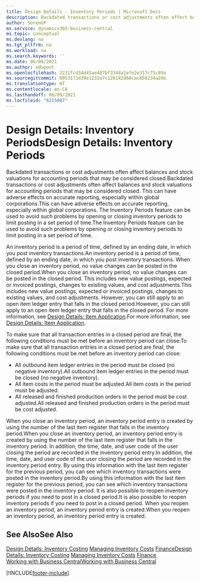 ```yaml
---
title: Design Details - Inventory Periods | Microsoft Docs
description: Backdated transactions or cost adjustments often affect balances and stock valuations for accounting periods that may be considered closed. This can have adverse effects on accurate reporting, especially within global corporations. The Inventory Periods feature can be used to avoid such problems by opening or closing inventory periods to limit posting in a set period of time.
author: SorenGP
ms.service: dynamics365-business-central
ms.topic: conceptual
ms.devlang: na
ms.tgt_pltfrm: na
ms.workload: na
ms.search.keywords: ''
ms.date: 06/08/2021
ms.author: edupont
ms.openlocfilehash: 2231fcd34d45ae487bf3344a1efe2e317c75c89a
ms.sourcegitcommit: 0953171d39e1232a7c126142d68cac858234a20e
ms.translationtype: HT
ms.contentlocale: en-CA
ms.lasthandoff: 06/09/2021
ms.locfileid: "6215087"
---
```

# <a name="design-details-inventory-periods"></a><span data-ttu-id="2d61a-105">Design Details: Inventory Periods</span><span class="sxs-lookup"><span data-stu-id="2d61a-105">Design Details: Inventory Periods</span></span>
<span data-ttu-id="2d61a-106">Backdated transactions or cost adjustments often affect balances and stock valuations for accounting periods that may be considered closed.</span><span class="sxs-lookup"><span data-stu-id="2d61a-106">Backdated transactions or cost adjustments often affect balances and stock valuations for accounting periods that may be considered closed.</span></span> <span data-ttu-id="2d61a-107">This can have adverse effects on accurate reporting, especially within global corporations.</span><span class="sxs-lookup"><span data-stu-id="2d61a-107">This can have adverse effects on accurate reporting, especially within global corporations.</span></span> <span data-ttu-id="2d61a-108">The Inventory Periods feature can be used to avoid such problems by opening or closing inventory periods to limit posting in a set period of time.</span><span class="sxs-lookup"><span data-stu-id="2d61a-108">The Inventory Periods feature can be used to avoid such problems by opening or closing inventory periods to limit posting in a set period of time.</span></span>  

 <span data-ttu-id="2d61a-109">An inventory period is a period of time, defined by an ending date, in which you post inventory transactions.</span><span class="sxs-lookup"><span data-stu-id="2d61a-109">An inventory period is a period of time, defined by an ending date, in which you post inventory transactions.</span></span> <span data-ttu-id="2d61a-110">When you close an inventory period, no value changes can be posted in the closed period.</span><span class="sxs-lookup"><span data-stu-id="2d61a-110">When you close an inventory period, no value changes can be posted in the closed period.</span></span> <span data-ttu-id="2d61a-111">This includes new value postings, expected or invoiced postings, changes to existing values, and cost adjustments.</span><span class="sxs-lookup"><span data-stu-id="2d61a-111">This includes new value postings, expected or invoiced postings, changes to existing values, and cost adjustments.</span></span> <span data-ttu-id="2d61a-112">However, you can still apply to an open item ledger entry that falls in the closed period.</span><span class="sxs-lookup"><span data-stu-id="2d61a-112">However, you can still apply to an open item ledger entry that falls in the closed period.</span></span> <span data-ttu-id="2d61a-113">For more information, see [Design Details: Item Application](design-details-item-application.md).</span><span class="sxs-lookup"><span data-stu-id="2d61a-113">For more information, see [Design Details: Item Application](design-details-item-application.md).</span></span>  

 <span data-ttu-id="2d61a-114">To make sure that all transaction entries in a closed period are final, the following conditions must be met before an inventory period can close:</span><span class="sxs-lookup"><span data-stu-id="2d61a-114">To make sure that all transaction entries in a closed period are final, the following conditions must be met before an inventory period can close:</span></span>  

-   <span data-ttu-id="2d61a-115">All outbound item ledger entries in the period must be closed (no negative inventory).</span><span class="sxs-lookup"><span data-stu-id="2d61a-115">All outbound item ledger entries in the period must be closed (no negative inventory).</span></span>  
-   <span data-ttu-id="2d61a-116">All item costs in the period must be adjusted.</span><span class="sxs-lookup"><span data-stu-id="2d61a-116">All item costs in the period must be adjusted.</span></span>  
-   <span data-ttu-id="2d61a-117">All released and finished production orders in the period must be cost adjusted.</span><span class="sxs-lookup"><span data-stu-id="2d61a-117">All released and finished production orders in the period must be cost adjusted.</span></span>  

 <span data-ttu-id="2d61a-118">When you close an inventory period, an inventory period entry is created by using the number of the last item register that falls in the inventory period.</span><span class="sxs-lookup"><span data-stu-id="2d61a-118">When you close an inventory period, an inventory period entry is created by using the number of the last item register that falls in the inventory period.</span></span> <span data-ttu-id="2d61a-119">In addition, the time, date, and user code of the user closing the period are recorded in the inventory period entry.</span><span class="sxs-lookup"><span data-stu-id="2d61a-119">In addition, the time, date, and user code of the user closing the period are recorded in the inventory period entry.</span></span> <span data-ttu-id="2d61a-120">By using this information with the last item register for the previous period, you can see which inventory transactions were posted in the inventory period.</span><span class="sxs-lookup"><span data-stu-id="2d61a-120">By using this information with the last item register for the previous period, you can see which inventory transactions were posted in the inventory period.</span></span> <span data-ttu-id="2d61a-121">It is also possible to reopen inventory periods if you need to post in a closed period.</span><span class="sxs-lookup"><span data-stu-id="2d61a-121">It is also possible to reopen inventory periods if you need to post in a closed period.</span></span> <span data-ttu-id="2d61a-122">When you reopen an inventory period, an inventory period entry is created.</span><span class="sxs-lookup"><span data-stu-id="2d61a-122">When you reopen an inventory period, an inventory period entry is created.</span></span>  

## <a name="see-also"></a><span data-ttu-id="2d61a-123">See Also</span><span class="sxs-lookup"><span data-stu-id="2d61a-123">See Also</span></span>  
 <span data-ttu-id="2d61a-124">[Design Details: Inventory Costing](design-details-inventory-costing.md) [Managing Inventory Costs](finance-manage-inventory-costs.md) [Finance](finance.md)</span><span class="sxs-lookup"><span data-stu-id="2d61a-124">[Design Details: Inventory Costing](design-details-inventory-costing.md) [Managing Inventory Costs](finance-manage-inventory-costs.md) [Finance](finance.md)</span></span>  
 [<span data-ttu-id="2d61a-125">Working with Business Central</span><span class="sxs-lookup"><span data-stu-id="2d61a-125">Working with Business Central</span></span>](ui-work-product.md)


[!INCLUDE[footer-include](includes/footer-banner.md)]
